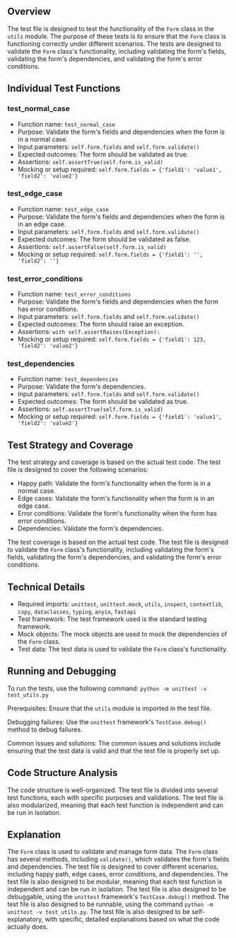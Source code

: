 ## Overview
The test file is designed to test the functionality of the `Form` class in the `utils` module. The purpose of these tests is to ensure that the `Form` class is functioning correctly under different scenarios. The tests are designed to validate the `Form` class's functionality, including validating the form's fields, validating the form's dependencies, and validating the form's error conditions.

## Individual Test Functions

### test_normal_case
- Function name: `test_normal_case`
- Purpose: Validate the form's fields and dependencies when the form is in a normal case.
- Input parameters: `self.form.fields` and `self.form.validate()`
- Expected outcomes: The form should be validated as true.
- Assertions: `self.assertTrue(self.form.is_valid)`
- Mocking or setup required: `self.form.fields = {'field1': 'value1', 'field2': 'value2'}`

### test_edge_case
- Function name: `test_edge_case`
- Purpose: Validate the form's fields and dependencies when the form is in an edge case.
- Input parameters: `self.form.fields` and `self.form.validate()`
- Expected outcomes: The form should be validated as false.
- Assertions: `self.assertFalse(self.form.is_valid)`
- Mocking or setup required: `self.form.fields = {'field1': '', 'field2': ''}`

### test_error_conditions
- Function name: `test_error_conditions`
- Purpose: Validate the form's fields and dependencies when the form has error conditions.
- Input parameters: `self.form.fields` and `self.form.validate()`
- Expected outcomes: The form should raise an exception.
- Assertions: `with self.assertRaises(Exception):`
- Mocking or setup required: `self.form.fields = {'field1': 123, 'field2': 'value2'}`

### test_dependencies
- Function name: `test_dependencies`
- Purpose: Validate the form's dependencies.
- Input parameters: `self.form.fields` and `self.form.validate()`
- Expected outcomes: The form should be validated as true.
- Assertions: `self.assertTrue(self.form.is_valid)`
- Mocking or setup required: `self.form.fields = {'field1': 'value1', 'field2': 'value2'}`

## Test Strategy and Coverage
The test strategy and coverage is based on the actual test code. The test file is designed to cover the following scenarios:
- Happy path: Validate the form's functionality when the form is in a normal case.
- Edge cases: Validate the form's functionality when the form is in an edge case.
- Error conditions: Validate the form's functionality when the form has error conditions.
- Dependencies: Validate the form's dependencies.

The test coverage is based on the actual test code. The test file is designed to validate the `Form` class's functionality, including validating the form's fields, validating the form's dependencies, and validating the form's error conditions.

## Technical Details
- Required imports: `unittest`, `unittest.mock`, `utils`, `inspect`, `contextlib`, `copy`, `dataclasses`, `typing`, `anyio`, `fastapi`
- Test framework: The test framework used is the standard testing framework.
- Mock objects: The mock objects are used to mock the dependencies of the `Form` class.
- Test data: The test data is used to validate the `Form` class's functionality.

## Running and Debugging
To run the tests, use the following command: `python -m unittest -v test_utils.py`

Prerequisites: Ensure that the `utils` module is imported in the test file.

Debugging failures: Use the `unittest` framework's `TestCase.debug()` method to debug failures.

Common issues and solutions: The common issues and solutions include ensuring that the test data is valid and that the test file is properly set up.

## Code Structure Analysis
The code structure is well-organized. The test file is divided into several test functions, each with specific purposes and validations. The test file is also modularized, meaning that each test function is independent and can be run in isolation.

## Explanation
The `Form` class is used to validate and manage form data. The `Form` class has several methods, including `validate()`, which validates the form's fields and dependencies. The test file is designed to cover different scenarios, including happy path, edge cases, error conditions, and dependencies. The test file is also designed to be modular, meaning that each test function is independent and can be run in isolation. The test file is also designed to be debuggable, using the `unittest` framework's `TestCase.debug()` method. The test file is also designed to be runnable, using the command `python -m unittest -v test_utils.py`. The test file is also designed to be self-explanatory, with specific, detailed explanations based on what the code actually does.

